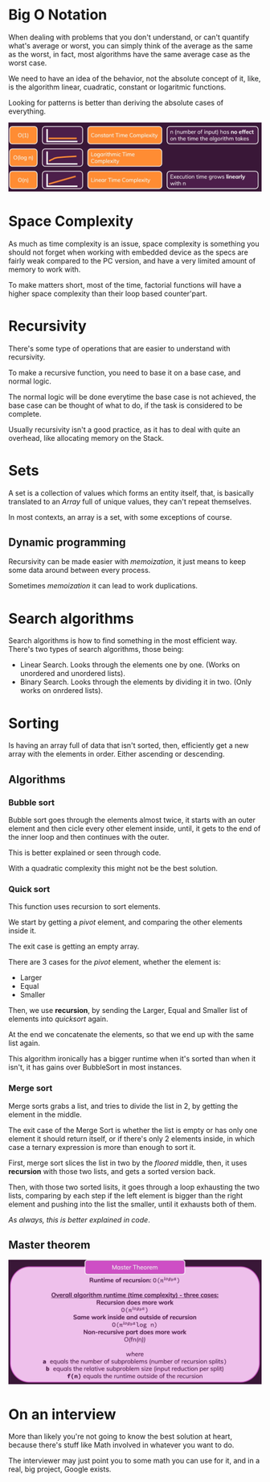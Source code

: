 # Big O Notation
When dealing with problems that you don't understand, or can't quantify what's average or worst, you can simply think of the average as the same as the worst, in fact, most algorithms have the same average case as the worst case.

We need to have an idea of the behavior, not the absolute concept of it, like, is the algorithm linear, cuadratic, constant or logaritmic functions.

Looking for patterns is better than deriving the absolute cases of everything.

![algoritmos](./images/timecomplexity.png "Time Complexity")

# Space Complexity
As much as time complexity is an issue, space complexity is something you should not forget when working with embedded device as the specs are fairly weak compared to the PC version, and have a very limited amount of memory to work with.

To make matters short, most of the time, factorial functions will have a higher space complexity than their loop based counter'part.

# Recursivity
There's some type of operations that are easier to understand with recursivity.

To make a recursive function, you need to base it on a base case, and normal logic.

The normal logic will be done everytime the base case is not achieved, the base case can be thought of what to do, if the task is considered to be complete.

Usually recursivity isn't a good practice, as it has to deal with quite an overhead, like allocating memory on the Stack.

# Sets
A set is a collection of values which forms an entity itself, that, is basically translated to an *Array* full of unique values, they can't repeat themselves.

In most contexts, an array is a set, with some exceptions of course.

## Dynamic programming
Recursivity can be made easier with *memoization*, it just means to keep some data around between every process.

Sometimes *memoization* it can lead to work duplications.

# Search algorithms
Search algorithms is how to find something in the most efficient way.
There's two types of search algorithms, those being:
- Linear Search.
  Looks through the elements one by one. (Works on unordered and unordered lists).
- Binary Search.
  Looks through the elements by dividing it in two. (Only works on onrdered lists).

# Sorting
Is having an array full of data that isn't sorted, then, efficiently get a new array with the elements in order. Either ascending or descending.

## Algorithms

### Bubble sort
Bubble sort goes through the elements almost twice, it starts with an outer element and then cicle every other element inside, until, it gets to the end of the inner loop and then continues with the outer.

This is better explained or seen through code.

With a quadratic complexity this might not be the best solution.

### Quick sort
This function uses recursion to sort elements.

We start by getting a *pivot* element, and comparing the other elements inside it.

The exit case is getting an empty array.

There are 3 cases for the *pivot* element, whether the element is:
- Larger
- Equal
- Smaller

Then, we use **recursion**, by sending the Larger, Equal and Smaller list of elements into *quicksort* again.

At the end we concatenate the elements, so that we end up with the same list again.

This algorithm ironically has a bigger runtime when it's sorted than when it isn't, it has gains over BubbleSort in most instances.

### Merge sort
Merge sorts grabs a list, and tries to divide the list in 2, by getting the element in the middle.

The exit case of the Merge Sort is whether the list is empty or has only one element it should return itself, or if there's only 2 elements inside, in which case a ternary expression is more than enough to sort it.

First, merge sort slices the list in two by the *floored* middle, then, it uses **recursion** with those two lists, and gets a sorted version back.

Then, with those two sorted lisits, it goes through a loop exhausting the two lists, comparing by each step if the left element is bigger than the right element and pushing into the list the smaller, until it exhausts both of them.

*As always, this is better explained in code*.

## Master theorem
![Master Theorem](./images/mastertheorem.png "Master Theorem")

# On an interview
More than likely you're not going to know the best solution at heart, because there's stuff like Math involved in whatever you want to do.

The interviewer may just point you to some math you can use for it, and in a real, big project, Google exists.
